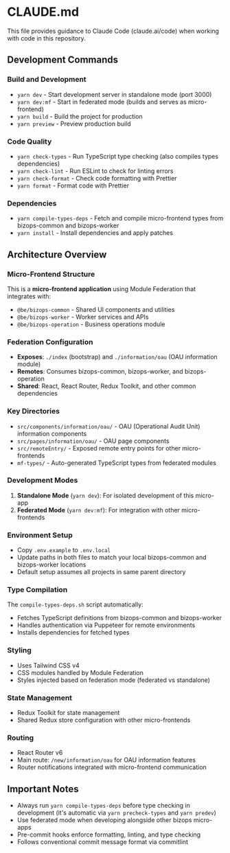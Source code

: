 # CLAUDE.md

This file provides guidance to Claude Code (claude.ai/code) when working with code in this repository.

## Development Commands

### Build and Development
- `yarn dev` - Start development server in standalone mode (port 3000)
- `yarn dev:mf` - Start in federated mode (builds and serves as micro-frontend)
- `yarn build` - Build the project for production
- `yarn preview` - Preview production build

### Code Quality
- `yarn check-types` - Run TypeScript type checking (also compiles types dependencies)
- `yarn check-lint` - Run ESLint to check for linting errors
- `yarn check-format` - Check code formatting with Prettier
- `yarn format` - Format code with Prettier

### Dependencies
- `yarn compile-types-deps` - Fetch and compile micro-frontend types from bizops-common and bizops-worker
- `yarn install` - Install dependencies and apply patches

## Architecture Overview

### Micro-Frontend Structure
This is a **micro-frontend application** using Module Federation that integrates with:
- `@be/bizops-common` - Shared UI components and utilities
- `@be/bizops-worker` - Worker services and APIs
- `@be/bizops-operation` - Business operations module

### Federation Configuration
- **Exposes**: `./index` (bootstrap) and `./information/oau` (OAU information module)
- **Remotes**: Consumes bizops-common, bizops-worker, and bizops-operation
- **Shared**: React, React Router, Redux Toolkit, and other common dependencies

### Key Directories
- `src/components/information/oau/` - OAU (Operational Audit Unit) information components
- `src/pages/information/oau/` - OAU page components
- `src/remoteEntry/` - Exposed remote entry points for other micro-frontends
- `mf-types/` - Auto-generated TypeScript types from federated modules

### Development Modes
1. **Standalone Mode** (`yarn dev`): For isolated development of this micro-app
2. **Federated Mode** (`yarn dev:mf`): For integration with other micro-frontends

### Environment Setup
- Copy `.env.example` to `.env.local`
- Update paths in both files to match your local bizops-common and bizops-worker locations
- Default setup assumes all projects in same parent directory

### Type Compilation
The `compile-types-deps.sh` script automatically:
- Fetches TypeScript definitions from bizops-common and bizops-worker
- Handles authentication via Puppeteer for remote environments
- Installs dependencies for fetched types

### Styling
- Uses Tailwind CSS v4
- CSS modules handled by Module Federation
- Styles injected based on federation mode (federated vs standalone)

### State Management
- Redux Toolkit for state management
- Shared Redux store configuration with other micro-frontends

### Routing
- React Router v6
- Main route: `/new/information/oau` for OAU information features
- Router notifications integrated with micro-frontend communication

## Important Notes

- Always run `yarn compile-types-deps` before type checking in development (it's automatic via `yarn precheck-types` and `yarn predev`)
- Use federated mode when developing alongside other bizops micro-apps
- Pre-commit hooks enforce formatting, linting, and type checking
- Follows conventional commit message format via commitlint
